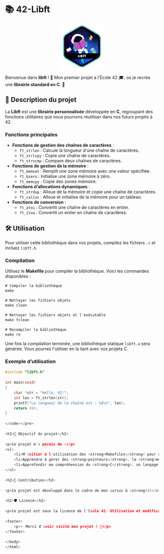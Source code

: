 <!DOCTYPE html>
<html lang="fr">
<head>
    <meta charset="UTF-8">
    <meta name="viewport" content="width=device-width, initial-scale=1.0">
   
</head>
<body>

<h1>📚 42-Libft</h1>
<p align="center">
  <img src="https://github.com/mbah24-dev/mbah24-dev/blob/main/42_badges/libfte.png" alt="libft 42 project badge"/>
</p>
<p>Bienvenue dans <strong>libft</strong> ! 🎉 Mon premier projet à l'École 42 🎓, où je recrée une <strong>librairie standard en C</strong>. 🔧</p>

<h2>📝 Description du projet</h2>

<p>La <strong>Libft</strong> est une <strong>librairie personnalisée</strong> développée en <strong>C</strong>, regroupant des fonctions utilitaires que nous pourrons réutiliser dans nos futurs projets à 42.</p>

<h3>Fonctions principales</h3>
<ul>
    <li><strong>Fonctions de gestion des chaînes de caractères</strong> :
        <ul>
            <li><code>ft_strlen</code> : Calcule la longueur d'une chaîne de caractères.</li>
            <li><code>ft_strlcpy</code> : Copie une chaîne de caractères.</li>
            <li><code>ft_strncmp</code> : Compare deux chaînes de caractères.</li>
        </ul>
    </li>
    <li><strong>Fonctions de gestion de la mémoire</strong> :
        <ul>
            <li><code>ft_memset</code> : Remplit une zone mémoire avec une valeur spécifiée.</li>
            <li><code>ft_bzero</code> : Initialise une zone mémoire à zéro.</li>
            <li><code>ft_memcpy</code> : Copie des zones mémoire.</li>
        </ul>
    </li>
    <li><strong>Fonctions d’allocations dynamiques</strong> :
        <ul>
            <li><code>ft_strdup</code> : Alloue de la mémoire et copie une chaîne de caractères.</li>
            <li><code>ft_calloc</code> : Alloue et initialise de la mémoire pour un tableau.</li>
        </ul>
    </li>
    <li><strong>Fonctions de conversion</strong> :
        <ul>
            <li><code>ft_atoi</code> : Convertit une chaîne de caractères en entier.</li>
            <li><code>ft_itoa</code> : Convertit un entier en chaîne de caractères.</li>
        </ul>
    </li>
</ul>

<h2>🛠️ Utilisation</h2>

<p>Pour utiliser cette bibliothèque dans vos projets, compilez les fichiers <code>.c</code> et incluez <code>libft.h</code>.</p>

<h3>Compilation</h3>

<p>Utilisez le <strong>Makefile</strong> pour compiler la bibliothèque. Voici les commandes disponibles :</p>

<pre><code># Compiler la bibliothèque
make

# Nettoyer les fichiers objets
make clean

# Nettoyer les fichiers objets et l'exécutable
make fclean

# Recompiler la bibliothèque
make re
</code></pre>

<p>Une fois la compilation terminée, une bibliothèque statique <code>libft.a</code> sera générée. Vous pourrez l'utiliser en la liant avec vos projets C.</p>

<h3>Exemple d’utilisation</h3>

```c
#include "libft.h"

int main(void)
{
    char *str = "Hello, 42!";
    int len = ft_strlen(str);
    printf("La longueur de la chaîne est : %d\n", len);
    return (0);
}

</code></pre>

<h2>🚀 Objectif du projet</h2>

<p>Ce projet m'a permis de :</p>
<ul>
    <li>M'initier à l'utilisation des <strong>Makefiles</strong> pour automatiser la compilation.</li>
    <li>Apprendre à gérer des <strong>pointeurs</strong>, la <strong>mémoire dynamique</strong>, et à manipuler des chaînes de caractères.</li>
    <li>Approfondir ma compréhension du <strong>C</strong>, un langage bas niveau qui est essentiel pour devenir un développeur polyvalent.</li>
</ul>

<h2>🤝 Contribution</h2>

<p>Ce projet est développé dans le cadre de mon cursus à <strong>42</strong> et constitue une partie intégrante de ma formation. Les suggestions sont les bienvenues ! Si vous souhaitez discuter des implémentations ou proposer des améliorations, n’hésitez pas à me contacter. 😊</p>

<h2>🛡️ Licence</h2>

<p>Ce projet est sous la licence de l'École 42. Utilisation et modification libre pour l'apprentissage.</p>

<footer>
    <p>✨ Merci d'avoir visité mon projet ! 🚀</p>
</footer>

</body>
</html>
